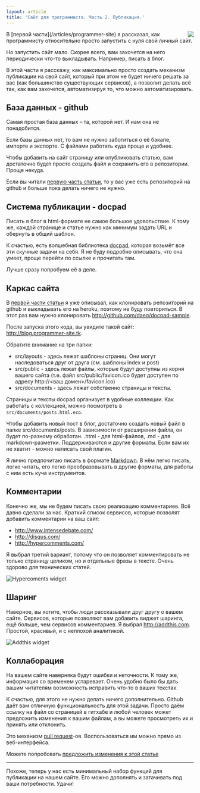 ```yaml
---
layout: article
title: 'Сайт для программиста. Часть 2. Публикация.'
---
```


<img src="http://daeq.ru/img/articles/programmer-site/logo.png" align="right"/>
В [первой части](/articles/programmer-site) я рассказал, как программисту относительно просто запустить с нуля свой личный сайт. 

Но запустить сайт мало. Скорее всего, вам захочется на него периодически что-то выкладывать. Например, писать в блог.

В этой части я расскажу, как максимально просто создать механизм публикации на свой сайт, который при этом не будет ничего решать за вас (как большинство существующих сервисов), а позволит делать всё так, как вам захочется, автоматизируя то, что можно автоматизировать.

База данных - github
---------------------

Самая простая база данных – та, которой нет. И нам она не понадобится.

Если базы данных нет, то вам не нужно заботиться о её бэкапе, импорте и экспорте. С файлами работать куда проще и удобнее.

Чтобы добавить на сайт страницу или опубликовать статью, вам достаточно будет просто создать файл и сохранить его в репозитории. Проще некуда.

Если вы читали [первую часть статьи](/articles/programmer-site), то у вас уже есть репозиторий на github и больше пока делать ничего не нужно.

Система публикации - docpad
---------------------------

Писать в блог в html-формате не самое большое удовольствие. К тому же, каждой странице и статье нужно как минимум задать URL и обернуть в общий шаблон.

К счастью, есть волшебная библиотека [docpad](http://docpad.org), которая возьмёт все эти скучные задачи на себя. Я не буду подробно описывать, что она умеет, проще перейти по ссылке и прочитать там.

Лучше сразу попробуем её в деле.

Каркас сайта
------------

В [первой части статьи](/articles/programmer-site) я уже описывал, как клонировать репозиторий на github и выкладывать его на heroku, поэтому не буду повторяться. В этот раз вам нужно клонировать <http://github.com/daeq/docpad-sample>.

После запуска этого кода, вы увидите такой сайт: <http://blog.programmer-site.tk>.

Обратите внимание на три папки:

* src/layouts - здесь лежат шаблоны страниц. Они могут наследоваться друг от друга (см. шаблоны index и post)
* src/public - здесь лежат файлы, которые будут доступны из корня вашего сайта (т.е. файл src/public/favicon.ico будет доступен по адресу http://<ваш домен>/favicon.ico)
* src/documents - здесь лежат собственно страницы и тексты.

Страницы и тексты docpad организует в удобные коллекции. Как работать с коллекцией, можно посмотреть в `src/documents/posts.html.eco`.

Чтобы добавить новый пост в блог, достаточно создать новый файл в папке src/documents/posts. В зависимости от расширения файла, он будет по-разному обработан. .html - для html-файлов, .md - для markdown-разметки. Поддерживаются и другие форматы. Если вам их не хватит - можно написать свой плагин.

Я лично предпочитаю писать в формате [Markdown](http://daringfireball.net/projects/markdown/). В нём легко писать, легко читать, его легко преобразовывать в другие форматы, для работы с ним есть куча инструментов.

Комментарии
-----------

Конечно же, мы не будем писать свою реализацию комментариев. Всё давно сделали за нас. Краткий список сервисов, которые позволят добавить комментарии на ваш сайт:

* <http://www.intensedebate.com/>
* <http://disqus.com/>
* <http://hypercomments.com/>

Я выбрал третий вариант, потому что он позволяет комментировать не только страницу целиком, но и отдельные фразы в тексте. Очень здорово для технических статей.

![Hypercoments widget](http://daeq.ru/img/articles/programmer-site-2/hypercomments.png)

Шаринг
------

Наверное, вы хотите, чтобы люди рассказывали друг другу о вашем сайте. Сервисов, которые позволяют вам добавить виджет шаринга, ещё больше, чем сервисов комментариев. Я выбрал http://addthis.com. Простой, красивый, и с неплохой аналитикой.

![Addthis widget](http://daeq.ru/img/articles/programmer-site-2/addthis.png)

Коллаборация
------------

На вашем сайте наверняка будут ошибки и неточности. К тому же, информация со временем устаревает. Очень удобно было бы дать вашим читателям возможность исправить что-то в ваших текстах.

К счастью, для этого не нужно делать ничего дополнительно. Github даёт вам отличную функциональность для этой задачи. Просто даём ссылку на файл со страницей в гитхабе и любой человек может предложить изменения к вашим файлам, а вы можете просмотреть их и принять или отклонить. 

Это механизм [pull request](https://help.github.com/articles/using-pull-requests)-ов. Воспользоваться им можно прямо из веб-интерфейса.

Можете попробовать [предложить изменения к этой статье](https://github.com/daeq/daeq.ru/blob/master/src/documents/articles/programmer-site-2.html.md)

-----------
Похоже, теперь у нас есть минимальный набор функций для публикации на нашем сайте. Его можно дополнять и затачивать под ваши потребности. Удачи!